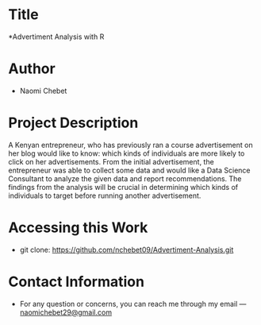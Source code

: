 # Title
*Advertiment Analysis with R

# Author
* Naomi Chebet

# Project Description
A Kenyan entrepreneur, who has previously ran a course advertisement on her blog would like to know: which kinds of individuals are more likely to click on her advertisements. From the initial advertisement, the entrepreneur was able to collect some data and would like a Data Science Consultant to analyze the given data and report recommendations. The findings from the analysis will be crucial in determining which kinds of individuals to target before running another advertisement.

# Accessing this Work
* git clone: https://github.com/nchebet09/Advertiment-Analysis.git

# Contact Information
* For any question or concerns, you can reach me through my email — naomichebet29@gmail.com

